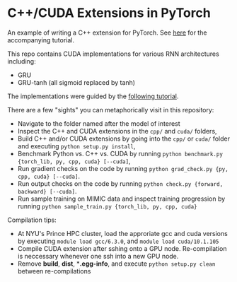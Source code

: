 # C++/CUDA Extensions in PyTorch

An example of writing a C++ extension for PyTorch. See
[here](http://pytorch.org/tutorials/advanced/cpp_extension.html) for the accompanying tutorial.

This repo contains CUDA implementations for various RNN architectures including:
- GRU
- GRU-tanh (all sigmoid replaced by tanh)

The implementations were guided by the [following tutorial](http://pytorch.org/tutorials/advanced/cpp_extension.html).

There are a few "sights" you can metaphorically visit in this repository:

- Navigate to the folder named after the model of interest
- Inspect the C++ and CUDA extensions in the `cpp/` and `cuda/` folders,
- Build C++ and/or CUDA extensions by going into the `cpp/` or `cuda/` folder and executing `python setup.py install`,
- Benchmark Python vs. C++ vs. CUDA by running `python benchmark.py {torch_lib, py, cpp, cuda} [--cuda]`,
- Run gradient checks on the code by running `python grad_check.py {py, cpp, cuda} [--cuda]`.
- Run output checks on the code by running `python check.py {forward, backward} [--cuda]`.
- Run sample training on MIMIC data and inspect training progression by running `python sample_train.py {torch_lib, py, cpp, cuda}`


Compilation tips:
- At NYU's Prince HPC cluster, load the approriate gcc and cuda versions by executing `module load gcc/6.3.0`, and `module load cuda/10.1.105`
- Compile CUDA extension after sshing onto a GPU node. Re-compilation is neccessary whenever one ssh into a new GPU node.
- Remove **build**, **dist**, ***.egg-info**, and execute `python setup.py clean` between re-compilations

